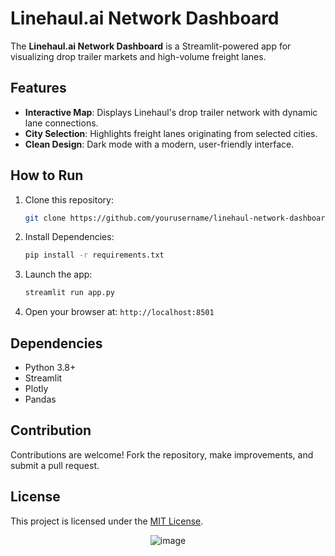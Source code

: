 # Linehaul.ai Network Dashboard

The **Linehaul.ai Network Dashboard** is a Streamlit-powered app for visualizing drop trailer markets and high-volume freight lanes.

## Features

- **Interactive Map**: Displays Linehaul's drop trailer network with dynamic lane connections.
- **City Selection**: Highlights freight lanes originating from selected cities.
- **Clean Design**: Dark mode with a modern, user-friendly interface.

## How to Run

1. Clone this repository:
   ```bash
   git clone https://github.com/yourusername/linehaul-network-dashboard.git
   ```

2. Install Dependencies:
   ```bash
   pip install -r requirements.txt
   ```
3. Launch the app:
   ```bash
   streamlit run app.py
   ```
4. Open your browser at: ``` http://localhost:8501 ```

## Dependencies
-  Python 3.8+
-  Streamlit
-  Plotly
-  Pandas

## Contribution
Contributions are welcome! Fork the repository, make improvements, and submit a pull request.

## License
This project is licensed under the [MIT License](https://opensource.org/license/mit).

<center>
  <img src="https://github.com/user-attachments/assets/92a0a83f-e8d0-43d1-8f11-d32a41b2fe98" alt="image">
</center>
